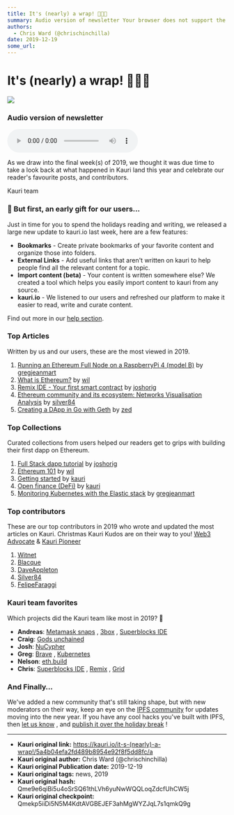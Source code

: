 ```yaml
---
title: It's (nearly) a wrap! 🎉🥳👏
summary: Audio version of newsletter Your browser does not support the audio element. As we draw into the final week(s) of 2019, we thought it was due time to take a loo
authors:
  - Chris Ward (@chrischinchilla)
date: 2019-12-19
some_url: 
---
```


# It's (nearly) a wrap! 🎉🥳👏

![](https://ipfs.infura.io/ipfs/Qmbqm4JEMWkqjwNDhpRazUKuCA7aG9fZY1tZAQGY6GF99d)


### Audio version of newsletter

<audio controls>
        <source src="https://ipfs.infura.io/ipfs/QmZGmqWYQWSNWpfvdaUozvzPh1aCBLNie1HsvTtahAcLX2">
        Your browser does not support the audio element.
      </audio>

As we draw into the final week(s) of 2019, we thought it was due time to take a look back at what happened in Kauri land this year and celebrate our reader's favourite posts, and contributors.

Kauri team

### 🎁 But first, an early gift for our users…

Just in time for you to spend the holidays reading and writing, we released a large new update to kauri.io last week, here are a few features:

-   **Bookmarks** - Create private bookmarks of your favorite content and organize those into folders.
-   **External Links** - Add useful links that aren't written on kauri to help people find all the relevant content for a topic.
-   **Import content (beta)** - Your content is written somewhere else? We created a tool which helps you easily import content to kauri from any source.
-   **kauri.io** - We listened to our users and refreshed our platform to make it easier to read, write and curate content.

Find out more in our [help section](https://kauri.io/help).

### Top Articles

Written by us and our users, these are the most viewed in 2019.

1.  [Running an Ethereum Full Node on a RaspberryPi 4 \(model B\)](https://kauri.io/running-an-ethereum-full-node-on-a-raspberrypi-4-\(model-b\)/9695fcca217f46feb355245275835fc0/a)  by [gregjeanmart](https://kauri.io/gregjeanmart/p)
2.  [What is Ethereum?](https://kauri.io/ethereum-101-part-1-what-is-ethereum/67a81d8746ee4b49ba19447e8e2a983e/a)  by [wil](https://kauri.io/wil/p)
3.  [Remix IDE - Your first smart contract](https://kauri.io/remix-ide-your-first-smart-contract/124b7db1d0cf4f47b414f8b13c9d66e2/a)  by [joshorig](https://kauri.io/joshorig/p)
4.  [Ethereum community and its ecosystem: Networks Visualisation Analysis](https://kauri.io/ethereum-community-and-its-ecosystem:-networks-visualisation-analysis/cd37b69782ee45d6a96caa6e1ab43f42/a)  by [silver84](https://kauri.io/silver84/p)
5.  [Creating a DApp in Go with Geth](https://kauri.io/creating-a-dapp-in-go-with-geth/60a36c1b17d645939f63415218dc24f9/a)  by [zed](https://kauri.io/zed/p)

### Top Collections

Curated collections from users helped our readers get to grips with building their first dapp on Ethereum.

1.  [Full Stack dapp tutorial](https://kauri.io/full-stack-dapp-tutorial-series/5b8e401ee727370001c942e3/c)  by [joshorig](https://kauri.io/joshorig/p)
2.  [Ethereum 101](https://kauri.io/ethereum-101/5bb65f0f4f34080001731dc2/c) by [wil](https://kauri.io/wil/p)
3.  [Getting started](https://kauri.io/getting-started/5cb55c871325f2000141df73/c)  by [kauri](https://kauri.io/kauri/p)
4.  [Open finance (DeFi)](https://kauri.io/open-finance-\(defi\)/5cab3a8c4e04590001eccfa2/c)  by [kauri](https://kauri.io/kauri/p)
5.  [Monitoring Kubernetes with the Elastic stack](https://kauri.io/monitoring-kubernetes-with-elastic-stack/5d6d437fb93cd40001f1cbe3/c)  by [gregjeanmart](https://kauri.io/gregjeanmart/p)

### Top contributors

These are our top contributors in 2019 who wrote and updated the most articles on Kauri. Christmas Kauri Kudos are on their way to you! [Web3 Advocate](https://gitcoin.co/kudos/191/web3_advocate)  & [Kauri Pioneer](https://gitcoin.co/kudos/189/kauri_pioneer)

1.  [Witnet](https://kauri.io/public-profile/478f1a09bc1477148a91508b9320274dce563605)
2.  [Blacque](https://kauri.io/public-profile/0030026755d09ee4b809b7e968dfe1b004b16286)
3.  [DaveAppleton](https://kauri.io/public-profile/31efd75bc0b5fbafc6015bd50590f4fdab6a3f22)
4.  [Silver84](https://kauri.io/public-profile/2e34cdb393c08086e759e3d186b3b4fb2ca5b1b2)
5.  [FelipeFaraggi](https://kauri.io/public-profile/b929d237b337ce356fd0732472175babf08233ce)

### Kauri team favorites

Which projects did the Kauri team like most in 2019? 🤔

-   **Andreas**: [Metamask snaps](https://medium.com/metamask/introducing-the-next-evolution-of-the-web3-wallet-4abdf801a4ee) , [3box](https://3box.io/) , [Superblocks IDE](https://studio.ethereum.org/)
-   **Craig**: [Gods unchained](https://godsunchained.com/)
-   **Josh**: [NuCypher](https://www.nucypher.com/)
-   **Greg**: [Brave](https://brave.com/) , [Kubernetes](https://kubernetes.io/)
-   **Nelson**: [eth.build](https://eth.build/)
-   **Chris**: [Superblocks IDE](https://studio.ethereum.org/) , [Remix](http://remix.ethereum.org/) , [Grid](https://grid.ethereum.org/)

### And Finally…

We've added a new community that's still taking shape, but with new moderators on their way, keep an eye on the [IPFS community](https://kauri.io/ipfs/5df11c69001baf0001d03b95/cm)
for updates moving into the new year. If you have any cool hacks you've built with IPFS, then [let us know](mailto:info@kauri.io)
, and [publish it over the holiday break](https://kauri.io/write-article)
!



---

- **Kauri original link:** https://kauri.io/it-s-(nearly)-a-wrap!/5a4b04efa2fd489b8954e92f8f5dd8fc/a
- **Kauri original author:** Chris Ward (@chrischinchilla)
- **Kauri original Publication date:** 2019-12-19
- **Kauri original tags:** news, 2019
- **Kauri original hash:** Qme9e6qiBi5u4oSrSQ61thLVh6yuNwWQQLoqZdcfUhCW5j
- **Kauri original checkpoint:** Qmekp5iiDi5N5M4KdtAVGBEJEF3ahMgWYZJqL7s1qmkQ9g



